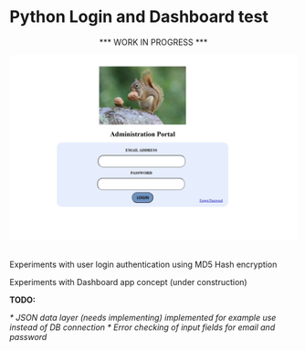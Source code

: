# Python Login and Dashboard test

<center>*** WORK IN PROGRESS ***</center>

<img src="screenshot.jpg" alt="Italian Trulli"></br></br>

Experiments with user login authentication using MD5 Hash encryption

Experiments with Dashboard app concept (under construction)

<b>TODO:</b>

<i>* JSON data layer (needs implementing) implemented for example use instead of DB connection</i>
<i>* Error checking of input fields for email and password</i>


